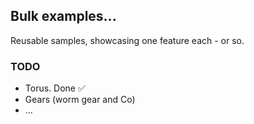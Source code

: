 ## Bulk examples...
Reusable samples, showcasing one feature each - or so.

### TODO
- Torus. Done &#9989;
- Gears (worm gear and Co)
- ...
